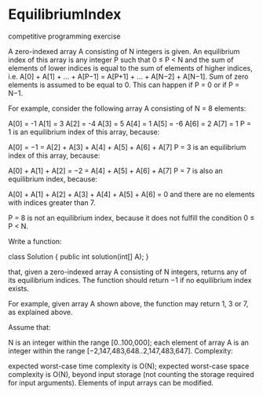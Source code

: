 # EquilibriumIndex
competitive programming  exercise

A zero-indexed array A consisting of N integers is given. An equilibrium index of this array is any integer P such that 0 ≤ P < N and the sum of elements of lower indices is equal to the sum of elements of higher indices, i.e. 
A[0] + A[1] + ... + A[P−1] = A[P+1] + ... + A[N−2] + A[N−1].
Sum of zero elements is assumed to be equal to 0. This can happen if P = 0 or if P = N−1.

For example, consider the following array A consisting of N = 8 elements:

  A[0] = -1
  A[1] = 3
  A[2] = -4
  A[3] = 5
  A[4] = 1
  A[5] = -6
  A[6] = 2
  A[7] = 1
P = 1 is an equilibrium index of this array, because:

A[0] = −1 = A[2] + A[3] + A[4] + A[5] + A[6] + A[7]
P = 3 is an equilibrium index of this array, because:

A[0] + A[1] + A[2] = −2 = A[4] + A[5] + A[6] + A[7]
P = 7 is also an equilibrium index, because:

A[0] + A[1] + A[2] + A[3] + A[4] + A[5] + A[6] = 0
and there are no elements with indices greater than 7.

P = 8 is not an equilibrium index, because it does not fulfill the condition 0 ≤ P < N.

Write a function:

class Solution { public int solution(int[] A); }

that, given a zero-indexed array A consisting of N integers, returns any of its equilibrium indices. The function should return −1 if no equilibrium index exists.

For example, given array A shown above, the function may return 1, 3 or 7, as explained above.

Assume that:

N is an integer within the range [0..100,000];
each element of array A is an integer within the range [−2,147,483,648..2,147,483,647].
Complexity:

expected worst-case time complexity is O(N);
expected worst-case space complexity is O(N), beyond input storage (not counting the storage required for input arguments).
Elements of input arrays can be modified.
